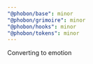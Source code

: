 ```yaml
---
"@phobon/base": minor
"@phobon/grimoire": minor
"@phobon/hooks": minor
"@phobon/tokens": minor
---
```


Converting to emotion
